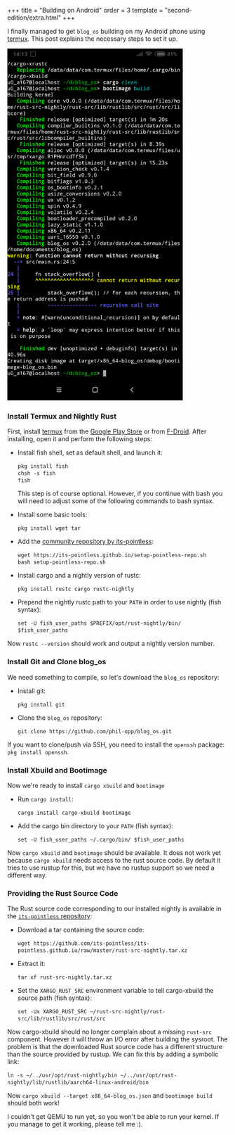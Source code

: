 +++
title = "Building on Android"
order = 3
template = "second-edition/extra.html"
+++

I finally managed to get `blog_os` building on my Android phone using [termux](https://termux.com/). This post explains the necessary steps to set it up.

<img src="building-on-android.png" alt="Screenshot of the compilation output from android" style="height: 50rem;" >


### Install Termux and Nightly Rust

First, install [termux](https://termux.com/) from the [Google Play Store](https://play.google.com/store/apps/details?id=com.termux) or from [F-Droid](https://f-droid.org/packages/com.termux/). After installing, open it and perform the following steps:

- Install fish shell, set as default shell, and launch it:
    ```
    pkg install fish
    chsh -s fish
    fish
    ```

    This step is of course optional. However, if you continue with bash you will need to adjust some of the following commands to bash syntax.

- Install some basic tools:
    ```
    pkg install wget tar
    ```

- Add the [community repository by its-pointless](https://wiki.termux.com/wiki/Package_Management#By_its-pointless_.28live_the_dream.29:):
    ```
    wget https://its-pointless.github.io/setup-pointless-repo.sh
    bash setup-pointless-repo.sh
    ```

- Install cargo and a nightly version of rustc:
    ```
    pkg install rustc cargo rustc-nightly
    ```

- Prepend the nightly rustc path to your `PATH` in order to use nightly (fish syntax):
    ```
    set -U fish_user_paths $PREFIX/opt/rust-nightly/bin/ $fish_user_paths
    ```

Now `rustc --version` should work and output a nightly version number.

### Install Git and Clone blog_os

We need something to compile, so let's download the `blog_os` repository:

- Install git:
    ```
    pkg install git
    ```

- Clone the `blog_os` repository:
    ```
    git clone https://github.com/phil-opp/blog_os.git
    ```

If you want to clone/push via SSH, you need to install the `openssh` package: `pkg install openssh`.

### Install Xbuild and Bootimage

Now we're ready to install `cargo xbuild` and `bootimage`

- Run `cargo install`:
    ```
    cargo install cargo-xbuild bootimage
    ```

- Add the cargo bin directory to your `PATH` (fish syntax):
    ```
    set -U fish_user_paths ~/.cargo/bin/ $fish_user_paths
    ```

Now `cargo xbuild` and `bootimage` should be available. It does not work yet because `cargo xbuild` needs access to the rust source code. By default it tries to use rustup for this, but we have no rustup support so we need a different way.

### Providing the Rust Source Code

The Rust source code corresponding to our installed nightly is available in the [`its-pointless` repository](https://github.com/its-pointless/its-pointless.github.io):

- Download a tar containing the source code:
    ```
    wget https://github.com/its-pointless/its-pointless.github.io/raw/master/rust-src-nightly.tar.xz
    ```

- Extract it:
    ```
    tar xf rust-src-nightly.tar.xz
    ```

- Set the `XARGO_RUST_SRC` environment variable to tell cargo-xbuild the source path (fish syntax):
    ```
    set -Ux XARGO_RUST_SRC ~/rust-src-nightly/rust-src/lib/rustlib/src/rust/src
    ```

Now cargo-xbuild should no longer complain about a missing `rust-src` component. However it will throw an I/O error after building the sysroot. The problem is that the downloaded Rust source code has a different structure than the source provided by rustup. We can fix this by adding a symbolic link:

```
ln -s ~/../usr/opt/rust-nightly/bin ~/../usr/opt/rust-nightly/lib/rustlib/aarch64-linux-android/bin
```

Now `cargo xbuild --target x86_64-blog_os.json` and `bootimage build` should both work!

I couldn't get QEMU to run yet, so you won't be able to run your kernel. If you manage to get it working, please tell me :).
